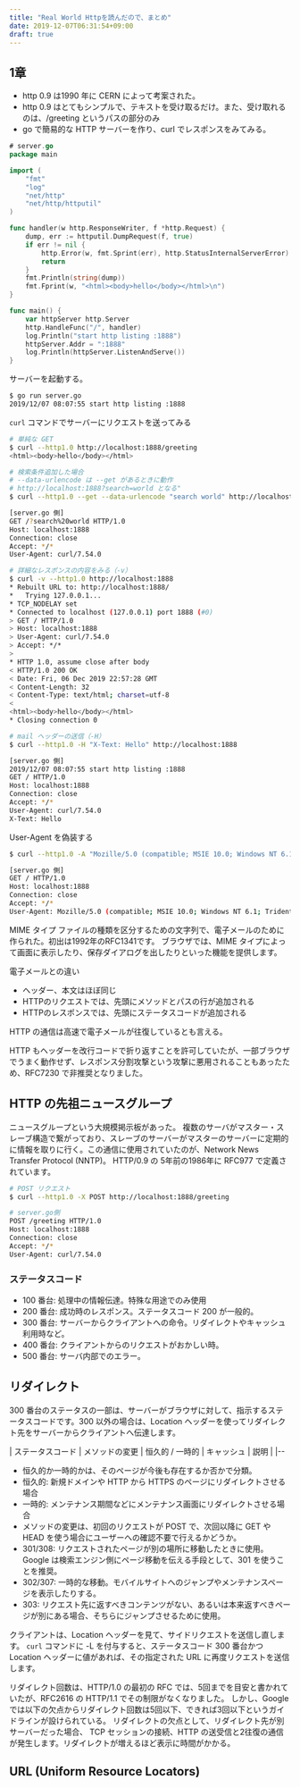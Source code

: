 ```yaml
---
title: "Real World Httpを読んだので、まとめ"
date: 2019-12-07T06:31:54+09:00
draft: true
---
```


## 1章
- http 0.9 は1990 年に CERN によって考案された。
- http 0.9 はとてもシンプルで、テキストを受け取るだけ。また、受け取れるのは、/greeting というパスの部分のみ
- go で簡易的な HTTP サーバーを作り、curl でレスポンスをみてみる。

```go
# server.go
package main

import (
	"fmt"
	"log"
	"net/http"
	"net/http/httputil"
)

func handler(w http.ResponseWriter, f *http.Request) {
	dump, err := httputil.DumpRequest(f, true)
	if err != nil {
		http.Error(w, fmt.Sprint(err), http.StatusInternalServerError)
		return
	}
	fmt.Println(string(dump))
	fmt.Fprint(w, "<html><body>hello</body></html>\n")
}

func main() {
	var httpServer http.Server
	http.HandleFunc("/", handler)
	log.Println("start http listing :1888")
	httpServer.Addr = ":1888"
	log.Println(httpServer.ListenAndServe())
}
```

サーバーを起動する。

```sh
$ go run server.go
2019/12/07 08:07:55 start http listing :1888
```

`curl` コマンドでサーバーにリクエストを送ってみる

```sh
# 単純な GET 
$ curl --http1.0 http://localhost:1888/greeting
<html><body>hello</body></html> 
```

```sh
# 検索条件追加した場合
# --data-urlencode は --get があるときに動作
# http://localhost:1888?search=world となる"
$ curl --http1.0 --get --data-urlencode "search world" http://localhost:1888

[server.go 側]
GET /?search%20world HTTP/1.0
Host: localhost:1888
Connection: close
Accept: */*
User-Agent: curl/7.54.0
```

```sh
# 詳細なレスポンスの内容をみる（-v）
$ curl -v --http1.0 http://localhost:1888
* Rebuilt URL to: http://localhost:1888/
*   Trying 127.0.0.1...
* TCP_NODELAY set
* Connected to localhost (127.0.0.1) port 1888 (#0)
> GET / HTTP/1.0
> Host: localhost:1888
> User-Agent: curl/7.54.0
> Accept: */*
>
* HTTP 1.0, assume close after body
< HTTP/1.0 200 OK
< Date: Fri, 06 Dec 2019 22:57:28 GMT
< Content-Length: 32
< Content-Type: text/html; charset=utf-8
<
<html><body>hello</body></html>
* Closing connection 0
```

```sh
# mail ヘッダーの送信（-H）
$ curl --http1.0 -H "X-Text: Hello" http://localhost:1888

[server.go 側]
2019/12/07 08:07:55 start http listing :1888
GET / HTTP/1.0
Host: localhost:1888
Connection: close
Accept: */*
User-Agent: curl/7.54.0
X-Text: Hello
```

User-Agent を偽装する
```sh
$ curl --http1.0 -A "Mozille/5.0 (compatible; MSIE 10.0; Windows NT 6.1; Trident/6.0)" http://localhost:1888

[server.go 側]
GET / HTTP/1.0
Host: localhost:1888
Connection: close
Accept: */*
User-Agent: Mozille/5.0 (compatible; MSIE 10.0; Windows NT 6.1; Trident/6.0)
```

MIME タイプ
ファイルの種類を区分するための文字列で、電子メールのために作られた。初出は1992年のRFC1341です。
ブラウザでは、MIME タイプによって画面に表示したり、保存ダイアログを出したりといった機能を提供します。

電子メールとの違い

- ヘッダー、本文はほぼ同じ
- HTTPのリクエストでは、先頭にメソッドとパスの行が追加される
- HTTPのレスポンスでは、先頭にステータスコードが追加される

HTTP の通信は高速で電子メールが往復しているとも言える。

HTTP もヘッダーを改行コードで折り返すことを許可していたが、一部ブラウザでうまく動作せず、レスポンス分割攻撃という攻撃に悪用されることもあったため、RFC7230 で非推奨となりました。

## HTTP の先祖ニュースグループ
ニュースグループという大規模掲示板があった。
複数のサーバがマスター・スレーブ構造で繋がっており、スレーブのサーバーがマスターのサーバーに定期的に情報を取りに行く。この通信に使用されていたのが、Network News Transfer Protocol (NNTP)。
HTTP/0.9 の 5年前の1986年に RFC977 で定義されています。

```sh
# POST リクエスト
$ curl --http1.0 -X POST http://localhost:1888/greeting
```

```sh
# server.go側
POST /greeting HTTP/1.0
Host: localhost:1888
Connection: close
Accept: */*
User-Agent: curl/7.54.0
```

### ステータスコード
- 100 番台: 処理中の情報伝達。特殊な用途でのみ使用
- 200 番台: 成功時のレスポンス。ステータスコード 200 が一般的。
- 300 番台: サーバーからクライアントへの命令。リダイレクトやキャッシュ利用時など。
- 400 番台: クライアントからのリクエストがおかしい時。
- 500 番台: サーバ内部でのエラー。

## リダイレクト
300 番台のステータスの一部は、サーバーがブラウザに対して、指示するステータスコードです。300 以外の場合は、Location ヘッダーを使ってリダイレクト先をサーバーからクライアントへ伝達します。

| ステータスコード | メソッドの変更 | 恒久的 / 一時的 | キャッシュ | 説明 |
|--

- 恒久的か一時的かは、そのページが今後も存在するか否かで分類。
 - 恒久的: 新規ドメインや HTTP から HTTPS のページにリダイレクトさせる場合 
 - 一時的: メンテナンス期間などにメンテナンス画面にリダイレクトさせる場合
- メソッドの変更は、初回のリクエストが POST で、次回以降に GET や HEAD を使う場合にユーザーへの確認不要で行えるかどうか。
 - 301/308: リクエストされたページが別の場所に移動したときに使用。Google は検索エンジン側にページ移動を伝える手段として、301 を使うことを推奨。
 - 302/307: 一時的な移動。モバイルサイトへのジャンプやメンテナンスページを表示したりする。
 - 303: リクエスト先に返すべきコンテンツがない、あるいは本来返すべきページが別にある場合、そちらにジャンプさせるために使用。

クライアントは、Location ヘッダーを見て、サイドリクエストを送信し直します。
`curl` コマンドに -L を付与すると、ステータスコード 300 番台かつ Location ヘッダーに値があれば、その指定された URL に再度リクエストを送信します。

リダイレクト回数は、HTTP/1.0 の最初の RFC では、5回までを目安と書かれていたが、RFC2616 の HTTP/1.1 でその制限がなくなりました。
しかし、Google では以下の欠点からリダイレクト回数は5回以下、できれば3回以下というガイドラインが設けられている。
リダイレクトの欠点として、リダイレクト先が別サーバーだった場合、 TCP セッションの接続、HTTP の送受信と2往復の通信が発生します。リダイレクトが増えるほど表示に時間がかかる。

## URL (Uniform Resource Locators)

